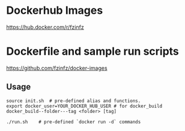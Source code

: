 # Dockerhub Images
https://hub.docker.com/r/fzinfz

# Dockerfile and sample run scripts
https://github.com/fzinfz/docker-images

## Usage

    source init.sh  # pre-defined alias and functions.  
    export docker_user=YOUR_DOCKER_HUB_USER # for docker_build
    docker_build--folder---tag <folder> [tag]

    ./run.sh    # pre-defined `docker run -d` commands